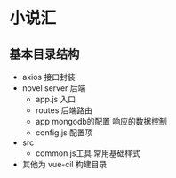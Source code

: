 # 小说汇
  ## 基本目录结构
  - axios 接口封装
  - novel server 后端
    - app.js 入口
    - routes 后端路由
    - app mongodb的配置 响应的数据控制
    - config.js 配置项
  - src
    - common js工具 常用基础样式
  - 其他为 vue-cil 构建目录
